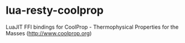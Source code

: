# lua-resty-coolprop
LuaJIT FFI bindings for CoolProp - Thermophysical Properties for the Masses (http://www.coolprop.org)

